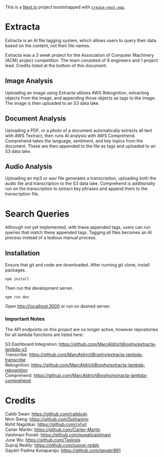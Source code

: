 This is a [Next.js](https://nextjs.org/) project bootstrapped with [`create-next-app`](https://github.com/vercel/next.js/tree/canary/packages/create-next-app). 

# Extracta
Extracta is an AI file tagging system, which allows users to query their data based on the content, not their file names.

Extracta was a 3 week project for the Association of Computer Machinery (ACM) project competition. The team consisted of 8 engineers and 1 project lead. Credits listed at the bottom of this document.

## Image Analysis
Uploading an image using Extracta utilizes AWS Rekognition, extracting objects from the image, and appending those objects as tags to the image. The image is then uploaded to an S3 data lake. 

## Document Analysis 
Uploading a PDF, or a photo of a document automatically extracts all text with AWS Textract, then runs AI analysis with AWS Comprehend. Comprehend takes the language, sentiment, and key topics from the document. These are then appended to the file as tags and uploaded to an S3 data lake. 

## Audio Analysis 
Uploading an mp3 or wav file generates a transcription, uploading both the audio file and transcription to the S3 data lake. Comprehend is additionally run on the transcription to extract key phrases and append them to the transcription file. 

# Search Queries 
Although not yet implemented, with these appended tags, users can run queries that match these appended tags. Tagging all files becomes an AI process instead of a tedious manual process. 


## Installation 
Ensure that git and node are downloaded. 
After running git clone, install packages. 
```
npm install
```

Then run the development server. 

``` 
npm run dev 
``` 

Open [http://localhost:3000](http://localhost:3000) or run on desired server.

### Important Notes 

The API endpoints on this project are no longer active, however repositories for all lambda functions are listed here:<br>

S3 Dashboard Integration: https://github.com/MarcAldrichBrophy/extracta-lambda-s3<br>
Transcribe: https://github.com/MarcAldrichBrophy/extracta-lambda-transcribe<br>
Rekognition: https://github.com/MarcAldrichBrophy/extracta-lambda-rekognition<br>
Comprehend: https://github.com/MarcAldrichBrophy/extracta-lambda-comprehend

# Credits

Caleb Swan: https://github.com/calebuki<br>
Ninn Sieng: https://github.com/Sothaninn<br>
Rohit Nagotkar: https://github.com/rxhxt<br>
Carter Martin: https://github.com/Carter-Martin<br>
Vaishnavi Punati: https://github.com/punativaishnavi<br>
June Wu: https://github.com/Taslosis<br>
Supraj Reddy: https://github.com/supraj-reddy<br>
Gayatri Padma Kunaparaju: https://github.com/gayatri891